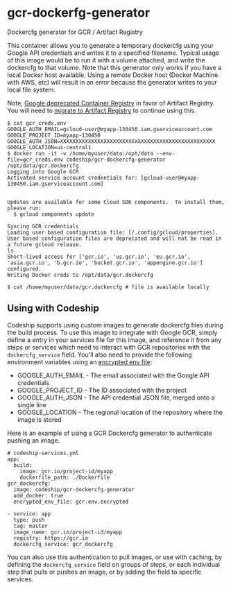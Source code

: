 # gcr-dockerfg-generator

Dockercfg generator for GCR / Artifact Registry

This container allows you to generate a temporary dockercfg using your Google API credentials
and writes it to a specified filename. Typical usage of this image would be to run it 
with a volume attached, and write the dockercfg to that volume. Note that this generator only 
works if you have a local Docker host available. Using a remote Docker host (Docker Machine 
with AWS, etc) will result in an error because the generator writes to your local file system.

Note, [Google deprecated Container Registry](https://cloud.google.com/container-registry/docs/deprecations/container-registry-deprecation) in favor of Artifact Registry. You will need to [migrate to Artifact Registry](https://cloud.google.com/artifact-registry/docs/transition/transition-from-gcr) to continue using this.

```
$ cat gcr_creds.env
GOOGLE_AUTH_EMAIL=gcloud-user@myapp-130450.iam.gserviceaccount.com
GOOGLE_PROJECT_ID=myapp-130450
GOOGLE_AUTH_JSON=XXXXXXXXXXXXXXXXXXXXXXXXXXXXXXXXXXXXXXXXXXXXXXXXXX
GOOGLE_LOCATION=us-central1
$ docker run -it -v /home/myuser/data:/opt/data --env-file=gcr_creds.env codeship/gcr-dockercfg-generator /opt/data/gcr.dockercfg
Logging into Google GCR
Activated service account credentials for: [gcloud-user@myapp-130450.iam.gserviceaccount.com]


Updates are available for some Cloud SDK components.  To install them,
please run:
  $ gcloud components update

Syncing GCR credentials
Loading user based configuration file: [/.config/gcloud/properties].
User based configuration files are deprecated and will not be read in a future gcloud release.
ls
Short-lived access for ['gcr.io', 'us.gcr.io', 'eu.gcr.io', 'asia.gcr.io', 'b.gcr.io', 'bucket.gcr.io', 'appengine.gcr.io'] configured.
Writing Docker creds to /opt/data/gcr.dockercfg

$ cat /home/myuser/data/gcr.dockercfg # file is available locally
```

## Using with Codeship

Codeship supports using custom images to generate dockercfg files during the build process. To use this image to integrate with Google GCR, simply define a entry in your services file for this image, and reference it from any steps or services which need to interact with GCR repositories with the `dockercfg_service` field. You'll also need to provide the following environment variables using an [encrypted env file](https://codeship.com/documentation/docker/encryption/):

* GOOGLE_AUTH_EMAIL - The email associated with the Google API credentials
* GOOGLE_PROJECT_ID - The ID associated with the project
* GOOGLE_AUTH_JSON - The API credential JSON file, merged onto a single line
* GOOGLE_LOCATION - The regional location of the repository where the image is stored

Here is an example of using a GCR Dockercfg generator to authenticate pushing an image.

```
# codeship-services.yml
app:
  build:
    image: gcr.io/project-id/myapp
    dockerfile_path: ./Dockerfile
gcr_dockercfg:
  image: codeship/gcr-dockercfg-generator
  add_docker: true
  encrypted_env_file: gcr.env.encrypted
```

```
- service: app
  type: push
  tag: master
  image_name: gcr.io/project-id/myapp
  registry: https://gcr.io
  dockercfg_service: gcr_dockercfg
```

You can also use this authentication to pull images, or use with caching, by defining the `dockercfg_service` field on groups of steps, or each individual step that pulls or pushes an image, or by adding the field to specific services.
